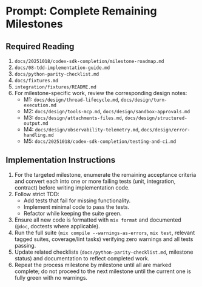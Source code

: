 # Prompt: Complete Remaining Milestones

## Required Reading
1. `docs/20251018/codex-sdk-completion/milestone-roadmap.md`
2. `docs/08-tdd-implementation-guide.md`
3. `docs/python-parity-checklist.md`
4. `docs/fixtures.md`
5. `integration/fixtures/README.md`
6. For milestone-specific work, review the corresponding design notes:
   - M1: `docs/design/thread-lifecycle.md`, `docs/design/turn-execution.md`
   - M2: `docs/design/tools-mcp.md`, `docs/design/sandbox-approvals.md`
   - M3: `docs/design/attachments-files.md`, `docs/design/structured-output.md`
   - M4: `docs/design/observability-telemetry.md`, `docs/design/error-handling.md`
   - M5: `docs/20251018/codex-sdk-completion/testing-and-ci.md`

## Implementation Instructions
1. For the targeted milestone, enumerate the remaining acceptance criteria and convert each into one or more failing tests (unit, integration, contract) before writing implementation code.
2. Follow strict TDD:
   - Add tests that fail for missing functionality.
   - Implement minimal code to pass the tests.
   - Refactor while keeping the suite green.
3. Ensure all new code is formatted with `mix format` and documented (`@doc`, doctests where applicable).
4. Run the full suite (`mix compile --warnings-as-errors`, `mix test`, relevant tagged suites, coverage/lint tasks) verifying zero warnings and all tests passing.
5. Update related checklists (`docs/python-parity-checklist.md`, milestone status) and documentation to reflect completed work.
6. Repeat the process milestone by milestone until all are marked complete; do not proceed to the next milestone until the current one is fully green with no warnings.
